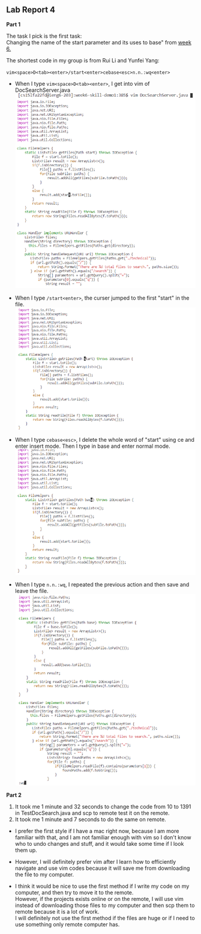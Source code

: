 ## Lab Report 4
**Part 1**

The task I pick is the first task:<br/>
Changing the name of the start parameter and its uses to base"
from [ week 6.](https://ucsd-cse15l-f22.github.io/week/week6) <br/>

The shortest code in my group is from Rui Li and Yunfei Yang: <br/>

`vim<space>D<tab><enter>/start<enter>cebase<esc>n.n.:wq<enter>`<br/>
* When I type `vim<space>D<tab><enter>`, I get into vim of DocSearchServer.java
![](lab-4-screenshots/vim%20D.png)
![](lab-4-screenshots/vim%20D%20tab%20enter.png)

* When I type `/start<enter>`, the curser jumped to the first "start" in the file.
![](lab-4-screenshots/start%20enter.png)
* When I type `cebase<esc>`, I delete the whole word of "start" using ce and enter insert mode. Then I type in base and enter normal mode.
![](lab-4-screenshots/cebase%20esc.png)
* When I type `n.n.:wq`, I repeated the previous action and then save and leave the file.
![](lab-4-screenshots/wq.png)

**Part 2**

1. It took me 1 minute and 32 seconds to change the code from 10 to 1391 in TestDocSearch.java and scp to remote test it on the remote.<br/>
2. It took me 1 minute and 7 seconds to do the same on remote.  <br/>

* I prefer the first style if I have a mac right now, because I am more familiar with that, and I am not familiar enough with vim so I don't know who to undo changes and stuff, and it would take some time if I look them up.<br/>
* However, I will definitely prefer vim after I learn how to efficiently navigate and use vim codes because it will save me from downloading the file to my computer. <br/>

* I think it would be nice to use the first method if I write my code on my computer, and then try to move it to the remote. <br/>However, if the projects exists online or on the remote, I will use vim instead of downloading those files to my computer and then scp them to remote because it is a lot of work.<br/> I will definitely not use the first method if the files are huge or if I need to use something only remote computer has.
